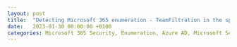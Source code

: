 ```yaml
---
layout: post
title:  "Detecting Microsoft 365 enumeration - TeamFiltration in the spotlight"
date:   2023-01-30 00:00:00 +0100
categories: Microsoft 365 Security, Enumeration, Azure AD, Microsoft Sentinel, DFIR
---
```

